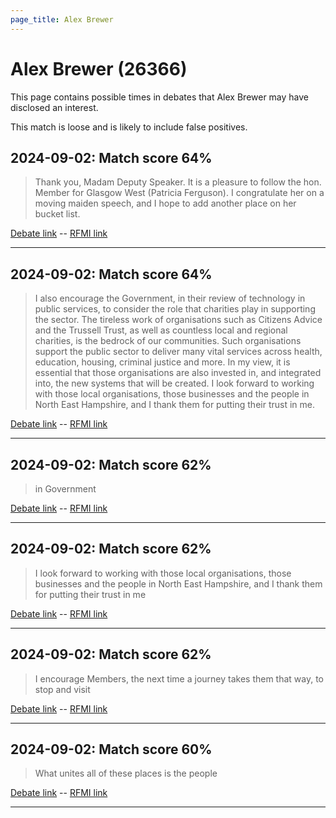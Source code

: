 ```yaml
---
page_title: Alex Brewer
---
```


# Alex Brewer  (26366)

This page contains possible times in debates that Alex Brewer may have disclosed an interest.

This match is loose and is likely to include false positives. 



## 2024-09-02: Match score 64%

>Thank you, Madam Deputy Speaker. It is a pleasure to follow the hon. Member for Glasgow West (Patricia Ferguson). I congratulate her on a moving maiden speech, and I hope to add another place on her bucket list.

[Debate link](https://www.theyworkforyou.com/debates/?id=2024-09-02a.106.1)  --  [RFMI link](https://www.theyworkforyou.com/mp/26366/register)


---



## 2024-09-02: Match score 64%

>I also encourage the Government, in their review of technology in public services, to consider the role that charities play in supporting the sector. The tireless work of organisations such as Citizens Advice and the Trussell Trust, as well as countless local and regional charities, is the bedrock of our communities. Such organisations support the public sector to deliver many vital services across health, education, housing, criminal justice and more. In my view, it is essential that those organisations are also invested in, and integrated into, the new systems that will be created. I look forward to working with those local organisations, those businesses and the people in North East Hampshire, and I thank them for putting their trust in me.

[Debate link](https://www.theyworkforyou.com/debates/?id=2024-09-02a.106.1)  --  [RFMI link](https://www.theyworkforyou.com/mp/26366/register)


---



## 2024-09-02: Match score 62%

>in Government

[Debate link](https://www.theyworkforyou.com/debates/?id=2024-09-02a.106.1)  --  [RFMI link](https://www.theyworkforyou.com/mp/26366/register)


---



## 2024-09-02: Match score 62%

>I look forward to working with those local organisations, those businesses and the people in North East Hampshire, and I thank them for putting their trust in me

[Debate link](https://www.theyworkforyou.com/debates/?id=2024-09-02a.106.1)  --  [RFMI link](https://www.theyworkforyou.com/mp/26366/register)


---



## 2024-09-02: Match score 62%

>I encourage Members, the next time a journey takes them that way, to stop and visit

[Debate link](https://www.theyworkforyou.com/debates/?id=2024-09-02a.106.1)  --  [RFMI link](https://www.theyworkforyou.com/mp/26366/register)


---



## 2024-09-02: Match score 60%

>What unites all of these places is the people

[Debate link](https://www.theyworkforyou.com/debates/?id=2024-09-02a.106.1)  --  [RFMI link](https://www.theyworkforyou.com/mp/26366/register)


---

